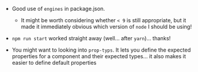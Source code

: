 * Good use of `engines` in package.json.
    * It might be worth considering whether `< 9` is still appropriate, but
    it made it immediately obvious which version of `node` I should be using!
* `npm run start` worked straight away (well... after `yarn`)... thanks!

* You might want to looking into `prop-typs`. It lets you define the
  expected properties for a component and their expected types... it also
  makes it easier to define default properties


